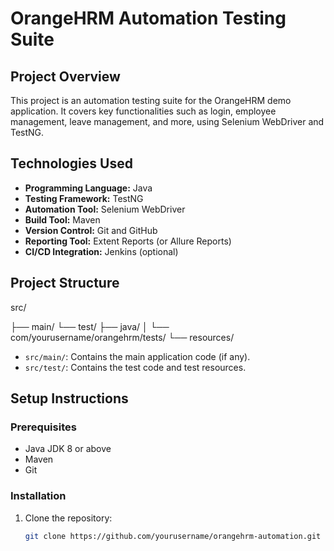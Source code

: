# OrangeHRM Automation Testing Suite

## Project Overview
This project is an automation testing suite for the OrangeHRM demo application. It covers key functionalities such as login, employee management, leave management, 
and more, using Selenium WebDriver and TestNG.

## Technologies Used
- **Programming Language:** Java
- **Testing Framework:** TestNG
- **Automation Tool:** Selenium WebDriver
- **Build Tool:** Maven
- **Version Control:** Git and GitHub
- **Reporting Tool:** Extent Reports (or Allure Reports)
- **CI/CD Integration:** Jenkins (optional)

## Project Structure
src/

├── main/
└── test/
├── java/
│ └── com/yourusername/orangehrm/tests/
└── resources/


- `src/main/`: Contains the main application code (if any).
- `src/test/`: Contains the test code and test resources.

## Setup Instructions

### Prerequisites
- Java JDK 8 or above
- Maven
- Git

### Installation
1. Clone the repository:
   ```bash
   git clone https://github.com/yourusername/orangehrm-automation.git
